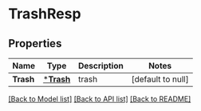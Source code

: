 # TrashResp

## Properties
Name | Type | Description | Notes
------------ | ------------- | ------------- | -------------
**Trash** | [***Trash**](Trash.md) | trash | [default to null]

[[Back to Model list]](../README.md#documentation-for-models) [[Back to API list]](../README.md#documentation-for-api-endpoints) [[Back to README]](../README.md)



